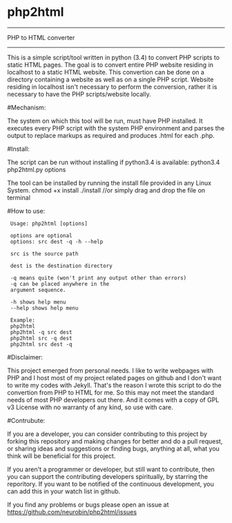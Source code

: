 # php2html
**********************
PHP to HTML converter
**********************

This is a simple script/tool written in python (3.4) to convert PHP scripts to static HTML pages. The goal is to convert entire PHP website
residing in localhost to a static HTML website. This convertion can be done on a directory containing a website as well as on a single PHP script. Website
residing in localhost isn't necessary to perform the conversion, rather it is necessary to have the PHP scripts/website locally.

#Mechanism:

The system on which this tool will be run, must have PHP installed. It executes every PHP script with the system PHP environment and 
parses the output to replace markups as required and produces .html for each .php.

#Install:

The script can be run without installing if python3.4 is available:
    python3.4 php2html.py options

The tool can be installed by running the install file provided in any Linux System.
    chmod +x install
    ./install   //or simply drag and drop the file on terminal

#How to use:

     Usage: php2html [options]
   
     options are optional
     options: src dest -q -h --help
   
     src is the source path
   
     dest is the destination directory
   
     -q means quite (won't print any output other than errors)
     -q can be placed anywhere in the
     argument sequence.
   
     -h shows help menu
     --help shows help menu
   
     Example:
     php2html
     php2html -q src dest
     php2html src -q dest
     php2html src dest -q

#Disclaimer:

This project emerged from personal needs. I like to write webpages with PHP and I host most of my project related pages on github and I
don't want to write my codes with Jekyll. That's the reason I wrote this script to do the convertion from PHP to HTML for me.
So this may not meet the standard needs of most PHP developers out there. And it comes with a copy of GPL v3 License with no warranty
of any kind, so use with care.


#Contrubute:

If you are a developer, you can consider contributing to this project by forking this repository and making changes for better and
do a pull request, or sharing ideas and suggestions or finding bugs, anything at all, what you think will be beneficial for
 this project.

If you aren't a programmer or developer, but still want to contribute, then you can support the contributing developers spiritually, 
by starring the reporitory. If you want to be notified of the continuous development, you can add this in your watch list in github.

If you find any problems or bugs please open an issue at https://github.com/neurobin/php2html/issues


